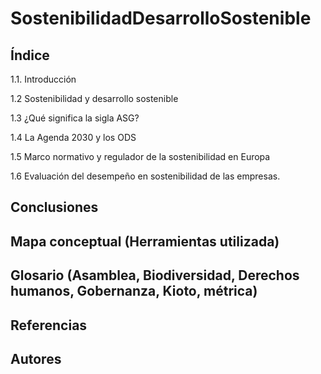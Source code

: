 # SostenibilidadDesarrolloSostenible

## Índice
1.1. Introducción

1.2 Sostenibilidad y desarrollo sostenible

1.3 ¿Qué significa la sigla ASG?

1.4 La Agenda 2030 y los ODS

1.5 Marco normativo y regulador de la sostenibilidad en Europa

1.6 Evaluación del desempeño en sostenibilidad de las empresas.

## Conclusiones
## Mapa conceptual (Herramientas utilizada)
## Glosario (Asamblea, Biodiversidad, Derechos humanos, Gobernanza, Kioto, métrica)
## Referencias
## Autores
